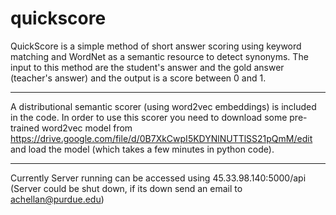 # quickscore

QuickScore is a simple method of short answer scoring using keyword matching and WordNet as a semantic resource to detect synonyms. The input to this method are the student's answer and the gold answer (teacher's answer) and the output is a score between 0 and 1.

-----

A distributional semantic scorer (using word2vec embeddings) is included in the code. In order to use this scorer you need to download some pre-trained word2vec model from https://drive.google.com/file/d/0B7XkCwpI5KDYNlNUTTlSS21pQmM/edit and load the model (which takes a few minutes in python code).

-----

Currently Server running can be accessed using 45.33.98.140:5000/api (Server could be shut down, if its down send an email to achellan@purdue.edu)
